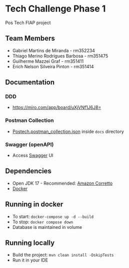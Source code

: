 # Tech Challenge Phase 1
Pos Tech FIAP project

## Team Members
- Gabriel Martins de Miranda - rm352234
- Thiago Merino Rodrigues Barbosa - rm351475
- Guilherme Mazzei Graf - rm351411
- Erich Nelson Silveira Pinton - rm351414

## Documentation

### DDD
- https://miro.com/app/board/uXjVNf1J6J8=

### Postman Collection
- [Postech.postman_collection.json](docs/PosTech.postman_collection.json) inside `docs` directory

### Swagger (openAPI)
- Access [Swagger](http://localhost:8080/swagger-ui/index.html) UI

## Dependencies
- Open JDK 17 - Recommended: [Amazon Corretto](https://docs.aws.amazon.com/corretto/latest/corretto-17-ug/downloads-list.html)
- [Docker](https://docs.docker.com/get-docker/)

## Running in docker
- To start: `docker-compose up -d --build`
- To stop: `docker compose down`
- Database is maintained in volume

## Running locally
- Build the project: `mvn clean install -DskipTests`
- Run it in your IDE
